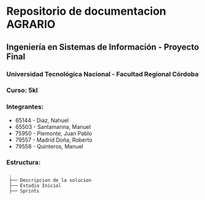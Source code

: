 # Repositorio de documentacion AGRARIO
## Ingeniería en Sistemas de Información - Proyecto Final
### Universidad Tecnológica Nacional - Facultad Regional Córdoba
### Curso: 5kl

### Integrantes:
* 65144 - Diaz, Nahuel
* 65503 - Santamarina, Manuel
* 75950 - Piemonte, Juan Pablo
* 79557 - Madrid Doña, Roberto
* 79558 - Quinteros, Manuel

### Estructura:
     .    
     ├── Descripcion de la solucion                   
     ├── Estudio Inicial
     ├── Sprints                     
